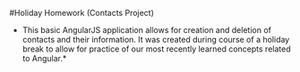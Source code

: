 #Holiday Homework (Contacts Project)

* This basic AngularJS application allows for creation and deletion of contacts and their information. It was created during course of a holiday break to allow for practice of our most recently learned concepts related to Angular.*

